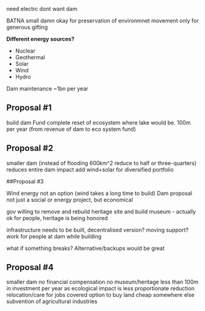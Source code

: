 need electrc
dont want dam

BATNA
small damn okay for preservation of environmnet
movement only for generous gifting


**Different energy sources?**

* Nuclear
* Geothermal
* Solar
* Wind
* Hydro

Dam maintenance ~1bn per year 


## Proposal #1
build dam
Fund complete reset of ecosystem where lake would be. 
100m per year (from revenue of dam to eco system fund)


## Proposal #2
smaller dam (instead of flooding 600km^2 reduce to half or three-quarters)
reduces entire dam impact
add wind+solar for diversified portfolio

##Proposal #3

Wind energy not an option (wind takes a long time to build)
Dam proposal not just a social or energy project, but economical


gov willing to remove and rebuild heritage site and build museum - actually ok for people, heritage is being honored

infrastructure needs to be built, decentralised version?
moving support?
work for people at dam while building


what if something breaks?
Alternative/backups would be great


## Proposal #4
smaller dam
no financial compensation
no museum/heritage 
less than 100m in investment per year as ecological impact is less
  proportionate reduction
relocation/care for jobs covered 
option to buy land cheap somewhere else
subvention of agricultural industries





